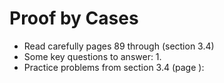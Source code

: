 # Proof by Cases

- Read carefully pages 89 through  (section 3.4)
- Some key questions to answer:
    1.
- Practice problems from section 3.4 (page ):
